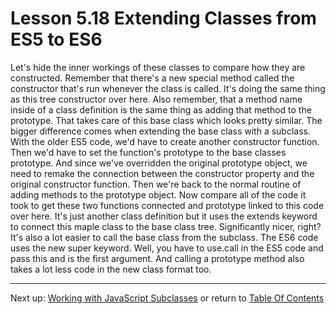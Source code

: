 # Lesson 5.18 Extending Classes from ES5 to ES6

Let's hide the inner workings of these classes to compare how they are constructed.
Remember that there's a new special method called the
constructor that's run whenever the class is called.
It's doing the same thing as this tree constructor over here.
Also remember, that a method name inside of
a class definition is the same thing as adding that method to the prototype.
That takes care of this base class which looks pretty similar.
The bigger difference comes when extending the base class with a subclass.
With the older ES5 code,
we'd have to create another constructor function.
Then we'd have to set the function's prototype to the base classes prototype.
And since we've overridden the original prototype object,
we need to remake the connection between
the constructor property and the original constructor function.
Then we're back to the normal routine of adding methods to the prototype object.
Now compare all of the code it took to get these two functions
connected and prototype linked to this code over here.
It's just another class definition but it uses
the extends keyword to connect this maple class to the base class tree.
Significantly nicer, right?
It's also a lot easier to call the base class from the subclass.
The ES6 code uses the new super keyword.
Well, you have to use.call in the ES5 code and pass this and is the first argument.
And calling a prototype method also takes a lot less code in the new class format too.


- - -
Next up: [Working with JavaScript Subclasses](ND024_Part3_Lesson05_19.md) or return to [Table Of Contents](./ND024_TableOfContents.md)
